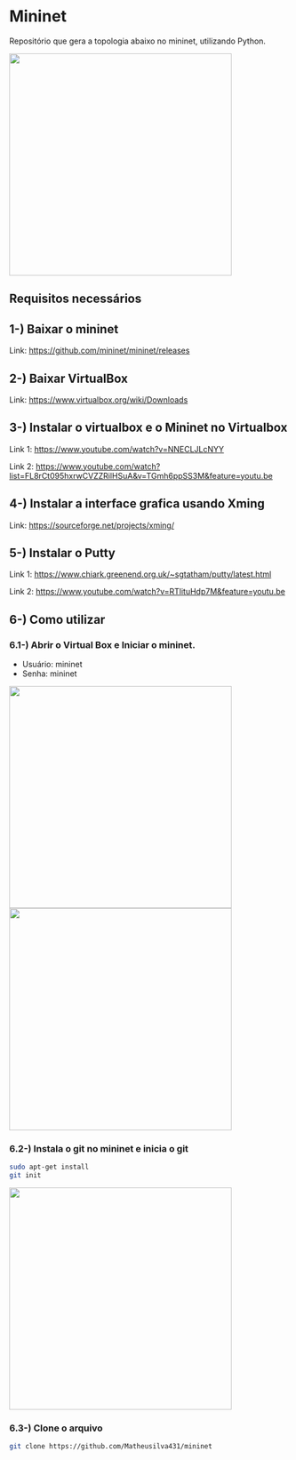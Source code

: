 # Mininet
Repositório que gera a topologia abaixo no mininet, utilizando Python.

<img src="https://user-images.githubusercontent.com/85804680/201451661-7fa622be-dbea-47ab-9094-f9c918131b3e.png" width="400">

## Requisitos necessários

## 1-) Baixar o mininet

Link: https://github.com/mininet/mininet/releases

## 2-) Baixar VirtualBox

Link: https://www.virtualbox.org/wiki/Downloads

## 3-) Instalar o virtualbox e o Mininet no Virtualbox

Link 1: https://www.youtube.com/watch?v=NNECLJLcNYY

Link 2: https://www.youtube.com/watch?list=FL8rCt095hxrwCVZZRilHSuA&v=TGmh6ppSS3M&feature=youtu.be

## 4-) Instalar a interface grafica usando Xming

Link: https://sourceforge.net/projects/xming/

## 5-) Instalar o Putty

Link 1: https://www.chiark.greenend.org.uk/~sgtatham/putty/latest.html

Link 2: https://www.youtube.com/watch?v=RTlituHdp7M&feature=youtu.be

## 6-) Como utilizar

### 6.1-) Abrir o Virtual Box e Iniciar o mininet.
- Usuário: mininet
- Senha: mininet
<img src="https://user-images.githubusercontent.com/85804680/201452587-8f8f14d7-3119-49b1-8da5-ad8250217810.png" width="400">

<img src="https://user-images.githubusercontent.com/85804680/201452702-33ed06d2-420a-4a5f-bb48-bba67e91a9c5.png" width="400">

### 6.2-) Instala o git no mininet e inicia o git

```bash
sudo apt-get install
git init
```

<img src="https://user-images.githubusercontent.com/85804680/201452983-73d04030-6aa6-4e95-8a57-aeae9d1cd31d.png" width="400">

### 6.3-) Clone o arquivo

```bash
git clone https://github.com/Matheusilva431/mininet
```





